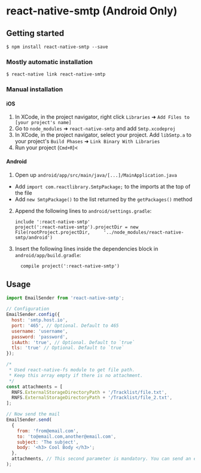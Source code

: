 # react-native-smtp (Android Only)

## Getting started

`$ npm install react-native-smtp --save`

### Mostly automatic installation

`$ react-native link react-native-smtp`

### Manual installation


#### iOS

1. In XCode, in the project navigator, right click `Libraries` ➜ `Add Files to [your project's name]`
2. Go to `node_modules` ➜ `react-native-smtp` and add `Smtp.xcodeproj`
3. In XCode, in the project navigator, select your project. Add `libSmtp.a` to your project's `Build Phases` ➜ `Link Binary With Libraries`
4. Run your project (`Cmd+R`)<

#### Android

1. Open up `android/app/src/main/java/[...]/MainApplication.java`
  - Add `import com.reactlibrary.SmtpPackage;` to the imports at the top of the file
  - Add `new SmtpPackage()` to the list returned by the `getPackages()` method
2. Append the following lines to `android/settings.gradle`:
  	```
  	include ':react-native-smtp'
  	project(':react-native-smtp').projectDir = new File(rootProject.projectDir, 	'../node_modules/react-native-smtp/android')
  	```
3. Insert the following lines inside the dependencies block in `android/app/build.gradle`:
  	```
      compile project(':react-native-smtp')
  	```


## Usage
```javascript
import EmailSender from 'react-native-smtp';

// Configuration
EmailSender.config({
  host: 'smtp.host.io',
  port: '465', // Optional. Default to 465
  username: 'username',
  password: 'password',
  isAuth: 'true', // Optional. Default to `true`
  tls: 'true' // Optional. Default to `true`
});

/*
 * Used react-native-fs module to get file path.
 * Keep this array empty if there is no attachment.
 */
const attachments = [
  RNFS.ExternalStorageDirectoryPath + '/Tracklist/file.txt',
  RNFS.ExternalStorageDirectoryPath + '/Tracklist/file_2.txt',
];

// Now send the mail
EmailSender.send(
  {
    from: 'from@email.com',
    to: 'to@email.com,another@email.com',
    subject: 'The subject',
    body: '<h3> Cool Body </h3>';
  },
  attachments, // This second parameter is mandatory. You can send an empty array.
);
```
